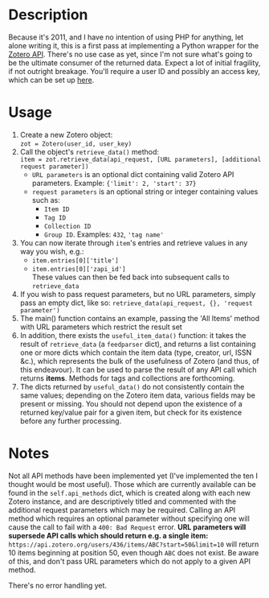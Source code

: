 # Description #

Because it's 2011, and I have no intention of using PHP for anything, let alone writing it, this is a first pass at implementing a Python wrapper for the [Zotero API][1]. There's no use case as yet, since I'm not sure what's going to be the ultimate consumer of the returned data. Expect a lot of initial fragility, if not outright breakage. You'll require a user ID and possibly an access key, which can be set up [here][2].

# Usage #

1. Create a new Zotero object:  
`zot = Zotero(user_id, user_key)`  
2. Call the object's `retrieve_data()` method:  
`item = zot.retrieve_data(api_request, [URL parameters], [additional request parameter])`  
    * `URL parameters` is an optional dict containing valid Zotero API parameters. Example: `{'limit': 2, 'start': 37}`  
    * `request parameters` is an optional string or integer containing values such as:  
        * `Item ID`  
        * `Tag ID`  
        * `Collection ID`  
        * `Group ID`. Examples: `432`, `'tag name'`
3. You can now iterate through `item`'s entries and retrieve values in any way you wish, e.g.:  
    * `item.entries[0]['title']`  
    * `item.entries[0]['zapi_id']`  
    These values can then be fed back into subsequent calls to `retrieve_data` 
4. If you wish to pass request parameters, but no URL parameters, simply pass an empty dict, like so: `retrieve_data(api_request, {}, 'request parameter')`  
5. The main() function contains an example, passing the 'All Items' method with URL parameters which restrict the result set
6. In addition, there exists the `useful_item_data()` function: it takes the result of `retrieve_data` (a `feedparser` dict), and returns a list containing one or more dicts which contain the item data (type, creator, url, ISSN &c.), which represents the bulk of the usefulness of Zotero (and thus, of this endeavour). It can be used to parse the result of any API call which returns **items**. Methods for tags and collections are forthcoming.
7. The dicts returned by `useful_data()` do not consistently contain the same values; depending on the Zotero item data, various fields may be present or missing. You should not depend upon the existence of a returned key/value pair for a given item, but check for its existence before any further processing.


# Notes #

Not all API methods have been implemented yet (I've implemented the ten I thought would be most useful). Those which are currently available can be found in the `self.api_methods` dict, which is created along with each new Zotero instance, and are descriptively titled and commented with the additional request parameters which may be required. Calling an API method which requires an optional parameter without specifying one will cause the call to fail with a `400: Bad Request` error. **URL parameters will supersede API calls which should return e.g. a single item:** `https://api.zotero.org/users/436/items/ABC?start=50&limit=10` will return 10 items beginning at position 50, even though `ABC` does not exist. Be aware of this, and don't pass URL parameters which do not apply to a given API method.

There's no error handling yet.


[1]: http://www.zotero.org/support/dev/server_api "Zotero Server API"
[2]: http://www.zotero.org/settings/keys/new "New Zotero Access Credentials"
